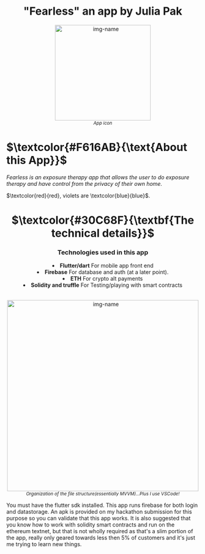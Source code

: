 <h1 align="center">"Fearless" an app by Julia Pak</h1>
<!--
to align the header title to the center
<h2 align="center">by: Julia Pak</h2>
-->


<p align="center"><img alt="img-name" src="https://user-images.githubusercontent.com/41366455/181997005-7f584729-eb1c-41b1-9a90-e9da21108e66.png" width="250"><br><sup><em>App icon</sup></em></p>

# **$\textcolor{#F616AB}{\text{About this App}}$**

*Fearless is an exposure therapy app that allows the user to do exposure therapy and have control from the privacy of their own home.*
<!--
 ***Three other apps need to be written/integrated in addition to this app:***

- Gig worker side mobile app.
- An app for merchants to manage sales etc. This app will be suited towards tablets.
- Some sort of admin application/portal for the company (me and my team). This is for monitoring day to day kpms, general management, on boarding gig workers, basic customer service etc.
-->

 $\textcolor{red}{red}, violets are \textcolor{blue}{blue}$.

<h1 align="center">$\textcolor{#30C68F}{\textbf{The technical details}}$</h1>


<div align="center"><h3 align="center">Technologies used in this app</h3>

<li> <b>Flutter/dart</b> For mobile app front end<br></li>
<li> <b>Firebase</b> For database and auth (at a later point).<br></li>
<li> <b>ETH</b> For crypto alt payments<br></li>
<li> <b>Solidity and truffle</b> For Testing/playing with smart contracts<br></li>
<br>
    </div>

<p align="center"><img alt="img-name" src="https://user-images.githubusercontent.com/41366455/176866330-764ec99a-8803-43cd-8181-b24b18143dc9.png" height="500"><br><sup><em>Organization of the file structure(essentially MVVM)...Plus I use VSCode!</sup></em></p>

You must have the flutter sdk installed. This app runs firebase for both login and datastorage. An apk is provided on my hackathon submission for this purpose so you can validate that this app works. It is also suggested that you know how to work with solidity smart contracts and run on the ethereum textnet, but that is not wholly required as that's a slim portion of the app, really only geared towards less then 5% of customers and it's just me trying to learn new things.

<!--
## This uses the Rapyd API sandbox and Virtual Accounts

<img width="349" alt="Screen Shot 2022-07-06 at 10 07 36 PM" src="https://user-images.githubusercontent.com/41366455/177674834-90fec020-7e98-450e-9f5c-41facdba2f8b.png">

keys are in the config file. Usually its best to hide these, but for this use case I'm leaving my config files in for Rapyd testing my project. I use abstraction to access the keys. There is a slightly better way of accessing the keys by not putting anything in the files directly and using cloud storage, but I'm not too experienced at that and I find hiding the files from git + abstraction is easiest for me.

Lottie is used for any animations in the app including splash page. <https://lottiefiles.com/>

## A few notes about the rider side app

I'm developing the rider side app. Its mainly a concept currently. However I feel it must address issues surrounding min wage and global developments within regards to newer regulations. Minimum wage should be based on engaged time (ie after rider starts trip with food in bag), however there are many issues with this approach within regards to behavioural monitoring of activities. These apps serve a demographically diverse group. Many of the riders are shared between different platforms and "multi apping" is a thing. A delicate approach to management and monitoring is needed. Behavioural psychology and behavioural economics is a whole other topic...Operating these services has to be worthwhile for everyone involved!

### Reading for reference on the issue

I don't wholly "buy into" this reference but... <https://epi.org/250647>
happening in seattle: <https://www.shrm.org/resourcesandtools/legal-and-compliance/state-and-local-updates/pages/seattle-minimum-wage-gig-workers.aspx>
-->
